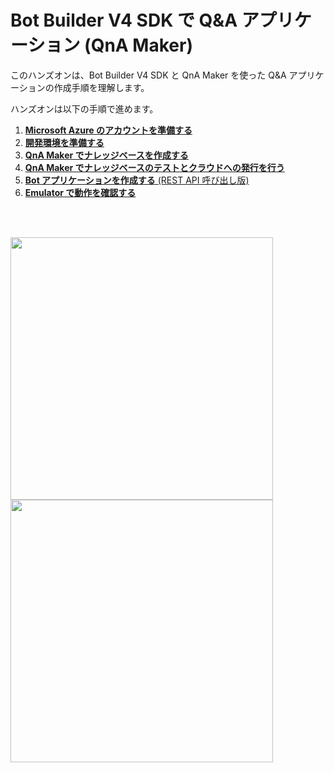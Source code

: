 # Bot Builder V4 SDK で Q&A アプリケーション (QnA Maker)

このハンズオンは、Bot Builder V4 SDK と QnA Maker を使った Q&A アプリケーションの作成手順を理解します。

ハンズオンは以下の手順で進めます。

1. [**Microsoft Azure のアカウントを準備する**](01_AzureAccount.md)
2. [**開発環境を準備する**](02_DevelopEnv.md)
3. [**QnA Maker でナレッジベースを作成する**](03_QnaMaker.md)
4. [**QnA Maker でナレッジベースのテストとクラウドへの発行を行う**](04_TestQnaMaker.md)
5. [**Bot アプリケーションを作成する** (REST API 呼び出し版)](05_BuildBotApp.md)
6. [**Emulator で動作を確認する**](06_BfEmulator.md)

<br /><br />

<img src="Assets/Images/00/qnamaker_edit.png" width="420px" />

<img src="Assets/Images/00/emulator_demo.png" width="420px" />
